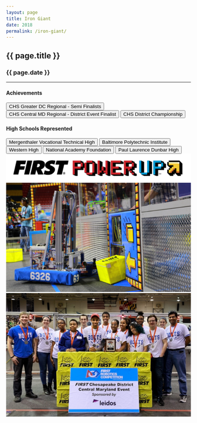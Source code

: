 ```yaml
---
layout: page
title: Iron Giant
date: 2018
permalink: /iron-giant/
---
```


<div class="container" markdown="1">
<section class="card bg-light page-card p-4" markdown="1">

<h1 class="mx-auto pb-2">{{ page.title }}</h1>
<h3 class="mx-auto">{{ page.date }}</h3>
<hr>

<h4 class="p-0">Achievements</h4>
<button type="button" class="page-button m-1 btn btn-primary">CHS Greater DC Regional - Semi Finalists</button>
<button type="button" class="page-button m-1 btn btn-primary">CHS Central MD Regional - District Event Finalist</button>
<button type="button" class="page-button m-1 btn btn-primary">CHS District Championship</button>

<h4 class="mt-2 p-0">High Schools Represented</h4>
<button type="button" class="page-outline-button m-1 btn btn-outline-primary">Mergenthaler Vocational Technical High</button>
<button type="button" class="page-outline-button m-1 btn btn-outline-primary">Baltimore Polytechnic Institute</button>
<button type="button" class="page-outline-button m-1 btn btn-outline-primary">Western High</button>
<button type="button" class="page-outline-button m-1 btn btn-outline-primary">National Academy Foundation</button>
<button type="button" class="page-outline-button m-1 btn btn-outline-primary">Paul Laurence Dunbar High</button>

<div class="p-0">
<img src="/assets/img/robots/iron-giant-3.jpg" class="d-flex img-fluid mx-auto my-2 rounded" />
<img src="/assets/img/robots/iron-giant-1.jpg" class="d-flex img-fluid mx-auto my-2 rounded" />
<img src="/assets/img/robots/iron-giant-2.jpg" class="d-flex img-fluid mx-auto mt-2 rounded" />
</div>

</section>
</div>